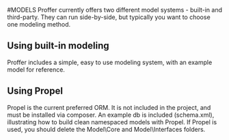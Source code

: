 #MODELS
Proffer currently offers two different model systems - built-in and third-party.  They can run side-by-side, but typically you want to choose one modeling method.

## Using built-in modeling 
Proffer includes a simple, easy to use modeling system, with an example model for reference. 

## Using Propel
Propel is the current preferred ORM.  It is not included in the project, and must be installed via composer.  An  example db is included (schema.xml), illustrating how to build clean namespaced models with Propel.
If Propel is used, you should delete the Model\Core and Model\Interfaces folders.
